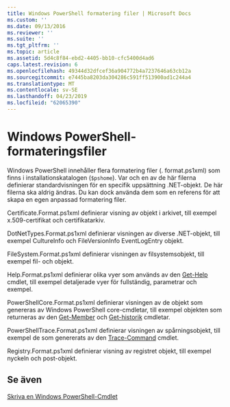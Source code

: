 ```yaml
---
title: Windows PowerShell formatering filer | Microsoft Docs
ms.custom: ''
ms.date: 09/13/2016
ms.reviewer: ''
ms.suite: ''
ms.tgt_pltfrm: ''
ms.topic: article
ms.assetid: 5d4c8f84-ebd2-4405-bb10-cfc5400d4ad6
caps.latest.revision: 6
ms.openlocfilehash: 49344d32dfcef36a904772b4a7237646a63cb12a
ms.sourcegitcommit: e7445ba8203da304286c591ff513900ad1c244a4
ms.translationtype: MT
ms.contentlocale: sv-SE
ms.lasthandoff: 04/23/2019
ms.locfileid: "62065390"
---
```

# <a name="windows-powershell-formatting-files"></a>Windows PowerShell-formateringsfiler

Windows PowerShell innehåller flera formatering filer (. format.ps1xml) som finns i installationskatalogen (`$pshome`). Var och en av de här filerna definierar standardvisningen för en specifik uppsättning .NET-objekt. De här filerna ska aldrig ändras. Du kan dock använda dem som en referens för att skapa en egen anpassad formatering filer.

Certificate.Format.ps1xml definierar visning av objekt i arkivet, till exempel x.509-certifikat och certifikatarkiv.

DotNetTypes.Format.ps1xml definierar visningen av diverse .NET-objekt, till exempel CultureInfo och FileVersionInfo EventLogEntry objekt.

FileSystem.Format.ps1xml definierar visningen av filsystemsobjekt, till exempel fil- och objekt.

Help.Format.ps1xml definierar olika vyer som används av den [Get-Help](/powershell/module/Microsoft.PowerShell.Core/Get-Help) cmdlet, till exempel detaljerade vyer för fullständig, parametrar och exempel.

PowerShellCore.Format.ps1xml definierar visningen av de objekt som genereras av Windows PowerShell core-cmdletar, till exempel objekten som returneras av den [Get-Member](/powershell/module/Microsoft.PowerShell.Utility/Get-Member) och [Get-historik](/powershell/module/Microsoft.PowerShell.Core/Get-History) cmdletar.

PowerShellTrace.Format.ps1xml definierar visningen av spårningsobjekt, till exempel de som genererats av den [Trace-Command](/powershell/module/Microsoft.PowerShell.Utility/Trace-Command) cmdlet.

Registry.Format.ps1xml definierar visning av registret objekt, till exempel nyckeln och post-objekt.

## <a name="see-also"></a>Se även

[Skriva en Windows PowerShell-Cmdlet](../cmdlet/writing-a-windows-powershell-cmdlet.md)
